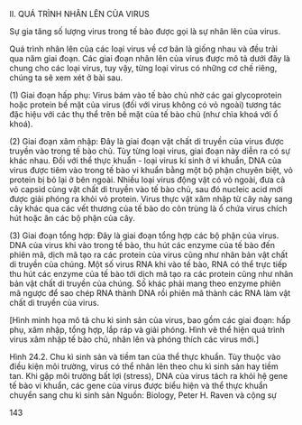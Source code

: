 II. QUÁ TRÌNH NHÂN LÊN CỦA VIRUS

Sự gia tăng số lượng virus trong tế bào được gọi là sự nhân lên của virus.

Quá trình nhân lên của các loại virus về cơ bản là giống nhau và đều trải qua năm giai đoạn. Các giai đoạn nhân lên của virus được mô tả dưới đây là chung cho các loại virus, tuy vậy, từng loại virus có những cơ chế riêng, chúng ta sẽ xem xét ở bài sau.

(1) Giai đoạn hấp phụ: Virus bám vào tế bào chủ nhờ các gai glycoprotein hoặc protein bề mặt của virus (đối với virus không có vỏ ngoài) tương tác đặc hiệu với các thụ thể trên bề mặt của tế bào chủ (như chìa khoá với ổ khoá).

(2) Giai đoạn xâm nhập: Đây là giai đoạn vật chất di truyền của virus được truyền vào trong tế bào chủ. Tùy từng loại virus, giai đoạn này diễn ra có sự khác nhau. Đối với thể thực khuẩn - loại virus kí sinh ở vi khuẩn, DNA của virus được tiêm vào trong tế bào vi khuẩn bằng một bộ phận chuyên biệt, vỏ protein bị bỏ lại ở bên ngoài. Nhiều loại virus động vật có vỏ ngoài, đưa cả vỏ capsid cùng vật chất di truyền vào tế bào chủ, sau đó nucleic acid mới được giải phóng ra khỏi vỏ protein. Virus thực vật xâm nhập từ cây này sang cây khác qua các vết thương của tế bào do côn trùng là ổ chứa virus chích hút hoặc ăn các bộ phận của cây.

(3) Giai đoạn tổng hợp: Đây là giai đoạn tổng hợp các bộ phận của virus. DNA của virus khi vào trong tế bào, thu hút các enzyme của tế bào đến phiên mã, dịch mã tạo ra các protein của virus cũng như nhân bản vật chất di truyền của chúng. Một số virus RNA khi vào tế bào, RNA có thể trực tiếp thu hút các enzyme của tế bào tới dịch mã tạo ra các protein cũng như nhân bản vật chất di truyền của chúng. Số khác phải mang theo enzyme phiên mã ngược để sao chép RNA thành DNA rồi phiên mã thành các RNA làm vật chất di truyền của virus.

[Hình minh họa mô tả chu kì sinh sản của virus, bao gồm các giai đoạn: hấp phụ, xâm nhập, tổng hợp, lắp ráp và giải phóng. Hình vẽ thể hiện quá trình virus xâm nhập tế bào chủ, nhân lên và phóng thích các virus mới.]

Hình 24.2. Chu kì sinh sản và tiềm tan của thể thực khuẩn. Tùy thuộc vào điều kiện môi trường, virus có thể nhân lên theo chu kì sinh sản hay tiềm tan. Khi gặp môi trường bất lợi (stress), DNA của virus tách ra khỏi hệ gene tế bào vi khuẩn, các gene của virus được biểu hiện và thể thực khuẩn chuyển sang chu kì sinh sản
Nguồn: Biology, Peter H. Raven và cộng sự

143